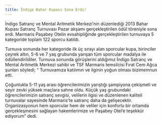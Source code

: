 ```yaml
---
title: İndigo Bahar Kupası Sona Erdi!
---
```


İndigo Satranç ve Mental Aritmetik Merkezi’nin düzenlediği 2013 Bahar Kupası Satranç Turnuvası Pazar akşamı gerçekleştirilen ödül töreniyle sona erdi. Marmaris Paşabey Otelin evsahipliğinde gerçekleştirilen turnuvaya 5 kategoride toplam 122 sporcu katıldı.

Turnuva sonunda her kategoride ilk üç sırayı alan sporcular kupa, birinciler çeyrek altın, 5-6 ve 7 yaş grubunda yarışan tüm sporcular madalya ile ödüllendirildiler. Turnuva sonunda görüşlerini aldığımız İndigo Satranç ve Mental Aritmetik Merkezi sahibi ve TSF Marmaris temsilcisi Fırat Cem Ağca şunları söyledi; “ Turnuvamıza katılımın ve ilginin yoğun olması bizimemnun etti.

Çoğunlukla 5-11 yaş arası öğrencilerimizin yarıştığı şampiyona çekişmeli ve seyir zevki yüksek maçlara sahne oldu. Küçük yaş grubundaki öğrencilerimizin satranç sevgisi, velilerin ilgisi ve düzenlenen kaliteli turnuvalar sayesinde Marmaris’te satranç daha da gelişecektir. Organizasyonun hem sporcular hem de veliler için konforlu bir ortamda gerçekleşmesini sağlayan hakemlerimize ve Paşabey Otel’e teşekkür ediyorum” dedi.
